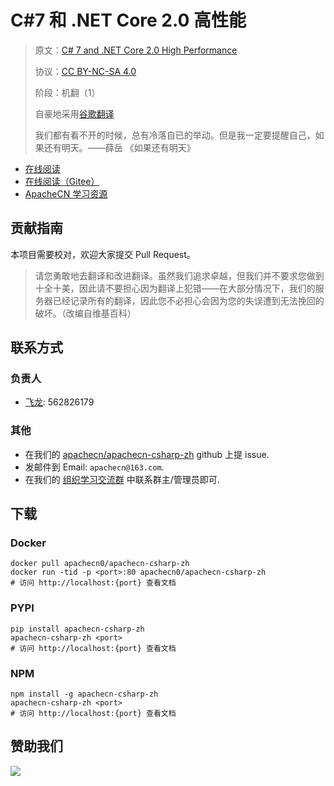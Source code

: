 # C#7 和 .NET Core 2.0 高性能

> 原文：[C# 7 and .NET Core 2.0 High Performance](https://libgen.rs/book/index.php?md5=7B34F69B3C37FC27C73A3C065B05D042)
> 
> 协议：[CC BY-NC-SA 4.0](http://creativecommons.org/licenses/by-nc-sa/4.0/)
> 
> 阶段：机翻（1）
> 
> 自豪地采用[谷歌翻译](https://translate.google.cn/)
> 
> 我们都有看不开的时候，总有冷落自已的举动。但是我一定要提醒自己，如果还有明天。——薛岳
《如果还有明天》

* [在线阅读](https://csharp.apachecn.org)
* [在线阅读（Gitee）](https://apachecn.gitee.io/doc-template/)
* [ApacheCN 学习资源](http://docs.apachecn.org/)

## 贡献指南

本项目需要校对，欢迎大家提交 Pull Request。

> 请您勇敢地去翻译和改进翻译。虽然我们追求卓越，但我们并不要求您做到十全十美，因此请不要担心因为翻译上犯错——在大部分情况下，我们的服务器已经记录所有的翻译，因此您不必担心会因为您的失误遭到无法挽回的破坏。（改编自维基百科）

## 联系方式

### 负责人

* [飞龙](https://github.com/wizardforcel): 562826179

### 其他

*   在我们的 [apachecn/apachecn-csharp-zh](https://github.com/apachecn/apachecn-csharp-zh) github 上提 issue.
*   发邮件到 Email: `apachecn@163.com`.
*   在我们的 [组织学习交流群](http://www.apachecn.org/organization/348.html) 中联系群主/管理员即可.

## 下载

### Docker

```
docker pull apachecn0/apachecn-csharp-zh
docker run -tid -p <port>:80 apachecn0/apachecn-csharp-zh
# 访问 http://localhost:{port} 查看文档
```

### PYPI

```
pip install apachecn-csharp-zh
apachecn-csharp-zh <port>
# 访问 http://localhost:{port} 查看文档
```

### NPM

```
npm install -g apachecn-csharp-zh
apachecn-csharp-zh <port>
# 访问 http://localhost:{port} 查看文档
```

## 赞助我们

![](http://data.apachecn.org/img/about/donate.jpg)
